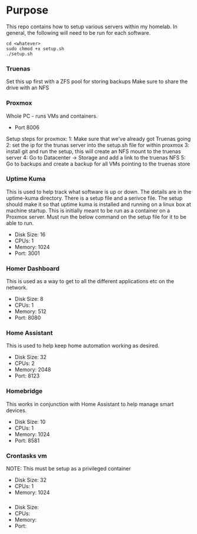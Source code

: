 # Purpose

This repo contains how to setup various servers within my homelab. In general, the following will need to be run for each software. 

```
cd <whatever>
sudo chmod +x setup.sh
./setup.sh
```

### Truenas
Set this up first with a ZFS pool for storing backups
Make sure to share the drive with an NFS

### Proxmox

Whole PC - runs VMs and containers. 

* Port 8006

Setup steps for proxmox:
1: Make sure that we've already got Truenas going
2: set the ip for the trunas server into the setup.sh file for within proxmox
3: install git and run the setup, this will create an NFS mount to the truenas server
4: Go to Datacenter -> Storage and add a link to the truenas NFS
5: Go to backups and create a backup for all VMs pointing to the truenas store

### Uptime Kuma

This is used to help track what software is up or down. The details are in the uptime-kuma directory. There is a setup file and a serivce file.  The setup should make it so that uptime kuma is installed and running on a linux box at machine startup.  This is initially meant to be run as a container on a Proxmox server. Must run the below command on the setup file for it to be able to run.

* Disk Size:  16
* CPUs: 1
* Memory: 1024  
* Port: 3001

### Homer Dashboard

This is used as a way to get to all the different applications etc on the network.

* Disk Size:  8
* CPUs: 1
* Memory: 512
* Port: 8080

### Home Assistant 

This is used to help keep home automation working as desired.

* Disk Size:  32
* CPUs: 2
* Memory: 2048
* Port: 8123

### Homebridge

This works in conjunction with Home Assistant to help manage smart devices.

* Disk Size: 10  
* CPUs: 1
* Memory: 1024
* Port: 8581

### Crontasks vm

NOTE:  This must be setup as a privileged container

* Disk Size: 32
* CPUs: 1
* Memory: 1024

### 

* Disk Size:
* CPUs:
* Memory:
* Port: 
